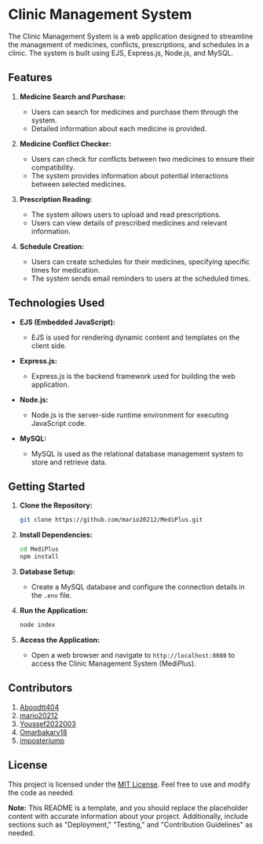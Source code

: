 # Clinic Management System

The Clinic Management System is a web application designed to streamline the management of medicines, conflicts, prescriptions, and schedules in a clinic. The system is built using EJS, Express.js, Node.js, and MySQL.

## Features

1. **Medicine Search and Purchase:**
   - Users can search for medicines and purchase them through the system.
   - Detailed information about each medicine is provided.

2. **Medicine Conflict Checker:**
   - Users can check for conflicts between two medicines to ensure their compatibility.
   - The system provides information about potential interactions between selected medicines.

3. **Prescription Reading:**
   - The system allows users to upload and read prescriptions.
   - Users can view details of prescribed medicines and relevant information.

4. **Schedule Creation:**
   - Users can create schedules for their medicines, specifying specific times for medication.
   - The system sends email reminders to users at the scheduled times.

## Technologies Used

- **EJS (Embedded JavaScript):**
  - EJS is used for rendering dynamic content and templates on the client side.

- **Express.js:**
  - Express.js is the backend framework used for building the web application.

- **Node.js:**
  - Node.js is the server-side runtime environment for executing JavaScript code.

- **MySQL:**
  - MySQL is used as the relational database management system to store and retrieve data.

## Getting Started

1. **Clone the Repository:**
   ```bash
   git clone https://github.com/mario20212/MediPlus.git
   ```

2. **Install Dependencies:**
   ```bash
   cd MediPlus
   npm install
   ```

3. **Database Setup:**
   - Create a MySQL database and configure the connection details in the `.env` file.

4. **Run the Application:**
   ```bash
   node index
   ```

5. **Access the Application:**
   - Open a web browser and navigate to `http://localhost:8080` to access the Clinic Management System (MediPlus).

## Contributors

1. [Aboodtt404](https://github.com/Aboodtt404)
2. [mario20212](https://github.com/mario20212)
3. [Youssef2022003](https://github.com/Youssef2022003)
4. [Omarbakary18](https://github.com/Omarbakary18)
5. [imposterjump](https://github.com/imposterjump)

## License

This project is licensed under the [MIT License](LICENSE). Feel free to use and modify the code as needed.

**Note:** This README is a template, and you should replace the placeholder content with accurate information about your project. Additionally, include sections such as "Deployment," "Testing," and "Contribution Guidelines" as needed.
